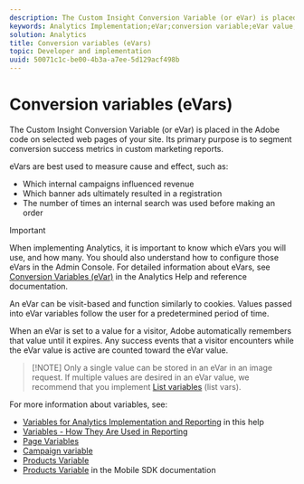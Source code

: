 ```yaml
---
description: The Custom Insight Conversion Variable (or eVar) is placed in the Adobe code on selected web pages of your site. Its primary purpose is to segment conversion success metrics in custom marketing reports.
keywords: Analytics Implementation;eVar;conversion variable;eVar value;conversion;success event
solution: Analytics
title: Conversion variables (eVars)
topic: Developer and implementation
uuid: 50071c1c-be00-4b3a-a7ee-5d129acf498b
---
```


# Conversion variables (eVars)

The Custom Insight Conversion Variable (or eVar) is placed in the Adobe code on selected web pages of your site. Its primary purpose is to segment conversion success metrics in custom marketing reports.

eVars are best used to measure cause and effect, such as:

* Which internal campaigns influenced revenue 
* Which banner ads ultimately resulted in a registration 
* The number of times an internal search was used before making an order

>[!IMPORTANT]
>
>When implementing Analytics, it is important to know which eVars you will use, and how many. You should also understand how to configure those eVars in the Admin Console. For detailed information about eVars, see [Conversion Variables (eVar)](https://marketing.adobe.com/resources/help/en_US/reference/conversion_var_admin.html) in the Analytics Help and reference documentation.

An eVar can be visit-based and function similarly to cookies. Values passed into eVar variables follow the user for a predetermined period of time.

When an eVar is set to a value for a visitor, Adobe automatically remembers that value until it expires. Any success events that a visitor encounters while the eVar value is active are counted toward the eVar value.

> [!NOTE] Only a single value can be stored in an eVar in an image request. If multiple values are desired in an eVar value, we recommend that you implement [List variables](/help/implement/js-implementation/c-variables/page-variables.md) (list vars).

For more information about variables, see:

* [Variables for Analytics Implementation and Reporting](/help/implement/js-implementation/c-variables/sc-variables.md) in this help 
* [Variables - How They Are Used in Reporting](https://marketing.adobe.com/resources/help/en_US/reference/variable_definitions.html)
* [Page Variables](/help/implement/js-implementation/c-variables/page-variables.md)
* [Campaign variable](/help/implement/js-implementation/c-variables/page-variables.md)
* [Products Variable](/help/implement/js-implementation/c-variables/page-variables.md)
* [Products Variable](https://marketing.adobe.com/resources/help/en_US/mobile/android/products.html) in the Mobile SDK documentation

